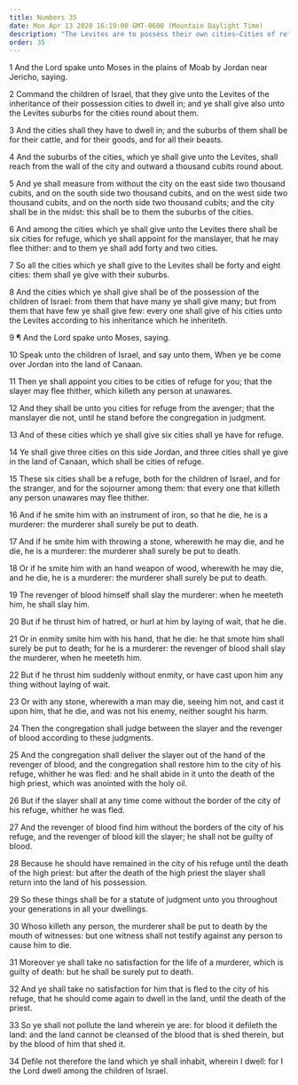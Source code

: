 ```yaml
---
title: Numbers 35
date: Mon Apr 13 2020 16:19:00 GMT-0600 (Mountain Daylight Time)
description: "The Levites are to possess their own cities—Cities of refuge are established for those guilty of manslaughter—Murderers are to be executed by the revenger of blood."
order: 35
---
```


1 And the Lord spake unto Moses in the plains of Moab by Jordan near Jericho, saying.

2 Command the children of Israel, that they give unto the Levites of the inheritance of their possession cities to dwell in; and ye shall give also unto the Levites suburbs for the cities round about them.

3 And the cities shall they have to dwell in; and the suburbs of them shall be for their cattle, and for their goods, and for all their beasts.

4 And the suburbs of the cities, which ye shall give unto the Levites, shall reach from the wall of the city and outward a thousand cubits round about.

5 And ye shall measure from without the city on the east side two thousand cubits, and on the south side two thousand cubits, and on the west side two thousand cubits, and on the north side two thousand cubits; and the city shall be in the midst: this shall be to them the suburbs of the cities.

6 And among the cities which ye shall give unto the Levites there shall be six cities for refuge, which ye shall appoint for the manslayer, that he may flee thither: and to them ye shall add forty and two cities.

7 So all the cities which ye shall give to the Levites shall be forty and eight cities: them shall ye give with their suburbs.

8 And the cities which ye shall give shall be of the possession of the children of Israel: from them that have many ye shall give many; but from them that have few ye shall give few: every one shall give of his cities unto the Levites according to his inheritance which he inheriteth.

9 ¶ And the Lord spake unto Moses, saying.

10 Speak unto the children of Israel, and say unto them, When ye be come over Jordan into the land of Canaan.

11 Then ye shall appoint you cities to be cities of refuge for you; that the slayer may flee thither, which killeth any person at unawares.

12 And they shall be unto you cities for refuge from the avenger; that the manslayer die not, until he stand before the congregation in judgment.

13 And of these cities which ye shall give six cities shall ye have for refuge.

14 Ye shall give three cities on this side Jordan, and three cities shall ye give in the land of Canaan, which shall be cities of refuge.

15 These six cities shall be a refuge, both for the children of Israel, and for the stranger, and for the sojourner among them: that every one that killeth any person unawares may flee thither.

16 And if he smite him with an instrument of iron, so that he die, he is a murderer: the murderer shall surely be put to death.

17 And if he smite him with throwing a stone, wherewith he may die, and he die, he is a murderer: the murderer shall surely be put to death.

18 Or if he smite him with an hand weapon of wood, wherewith he may die, and he die, he is a murderer: the murderer shall surely be put to death.

19 The revenger of blood himself shall slay the murderer: when he meeteth him, he shall slay him.

20 But if he thrust him of hatred, or hurl at him by laying of wait, that he die.

21 Or in enmity smite him with his hand, that he die: he that smote him shall surely be put to death; for he is a murderer: the revenger of blood shall slay the murderer, when he meeteth him.

22 But if he thrust him suddenly without enmity, or have cast upon him any thing without laying of wait.

23 Or with any stone, wherewith a man may die, seeing him not, and cast it upon him, that he die, and was not his enemy, neither sought his harm.

24 Then the congregation shall judge between the slayer and the revenger of blood according to these judgments.

25 And the congregation shall deliver the slayer out of the hand of the revenger of blood, and the congregation shall restore him to the city of his refuge, whither he was fled: and he shall abide in it unto the death of the high priest, which was anointed with the holy oil.

26 But if the slayer shall at any time come without the border of the city of his refuge, whither he was fled.

27 And the revenger of blood find him without the borders of the city of his refuge, and the revenger of blood kill the slayer; he shall not be guilty of blood.

28 Because he should have remained in the city of his refuge until the death of the high priest: but after the death of the high priest the slayer shall return into the land of his possession.

29 So these things shall be for a statute of judgment unto you throughout your generations in all your dwellings.

30 Whoso killeth any person, the murderer shall be put to death by the mouth of witnesses: but one witness shall not testify against any person to cause him to die.

31 Moreover ye shall take no satisfaction for the life of a murderer, which is guilty of death: but he shall be surely put to death.

32 And ye shall take no satisfaction for him that is fled to the city of his refuge, that he should come again to dwell in the land, until the death of the priest.

33 So ye shall not pollute the land wherein ye are: for blood it defileth the land: and the land cannot be cleansed of the blood that is shed therein, but by the blood of him that shed it.

34 Defile not therefore the land which ye shall inhabit, wherein I dwell: for I the Lord dwell among the children of Israel.
